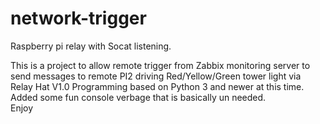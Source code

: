 # network-trigger
Raspberry pi relay with Socat listening.

This is a project to allow remote trigger from Zabbix monitoring server to send messages to remote PI2 driving Red/Yellow/Green tower light via Relay Hat V1.0 
Programming based on Python 3 and newer at this time. Added some fun console verbage that is basically un needed.  
Enjoy
